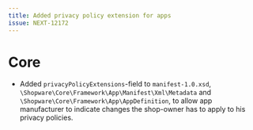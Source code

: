 ```yaml
---
title: Added privacy policy extension for apps
issue: NEXT-12172
---
```

# Core
* Added `privacyPolicyExtensions`-field to `manifest-1.0.xsd`, `\Shopware\Core\Framework\App\Manifest\Xml\Metadata` and `\Shopware\Core\Framework\App\AppDefinition`, to allow app manufacturer to indicate changes the shop-owner has to apply to his privacy policies.
